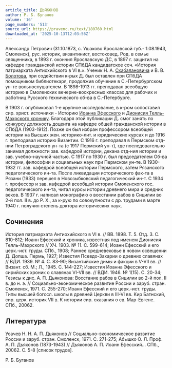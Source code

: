 ```yaml
---
article_title: ДЬЯКОНОВ
author: Р. Б. Буганов
volume: '16'
page_numbers: '513'
source_url: https://pravenc.ru/text/180760.html
downloaded_at: '2025-10-13T12:03:56Z'
---
```


Александр Петрович (31.10.1873, с. Ушаково Ярославской губ.- 1.08.1943, Смоленск), рус. историк, византинист, востоковед. Род. в семье священника, в 1893 г. окончил Ярославскую ДС, в 1897 г. защитил на кафедре гражданской истории СПбДА кандидатское соч. «История патриархата Антиохийского в VI в.». Ученик Н. А. [Скабалановича](https://pravenc.ru/text/Скабалановича.html) и В. В. [Болотова](https://pravenc.ru/text/БОЛОТОВ.html), при содействии к-рых Д. был оставлен при СПбДА помощником библиотекаря, продолжив обучение в С.-Петербургском ун-те вольнослушателем. В 1898-1913 гг. преподавал всеобщую историю в Смоленских вечерне-воскресных классах для рабочих и работниц Русского технического об-ва в С.-Петербурге.

В 1903 г. опубликовал 1-е крупное исследование, в к-ром сопоставил сир. христ. источники - Историю [Иоанна Эфесского](<https://pravenc.ru/text/Иоанна Эфесского.html>) и [Дионисия Телль-Махрского хронику](<https://pravenc.ru/text/Дионисия Телль-Махрского хронику.html>). Благодаря этой публикации Д. смог занять по конкурсу должность доцента на кафедре общей гражданской истории в СПбДА (1903-1912). Позже он был избран профессором всеобщей истории на Высших жен. историко-лит. и юридических курсах и до 1916 г. преподавал историю Византии. С 1916 г. преподавал в Пермском отд-нии Петроградского ун-та (с 1917 Пермский ун-т), где последовательно занимал должности зав. кафедрой истории, декана отд-ния истории и зав. учебно-научной частью. С 1917 по 1930 г. был председателем Об-ва истории, философии и социальных наук при Пермском ун-те. В 1930-1932 гг. зав. кафедрой всеобщей истории Пермского, затем Рязанского педагогического ин-та. После ликвидации исторического фак-та в Рязани (1933) перешел в Новозыбковский педагогический ин-т. С 1934 г. профессор и зав. кафедрой всеобщей истории Смоленского гос. педагогического ин-та, читал курсы истории древнего мира и средних веков. В 1937 г. написал монографию о восстании рабов в Сицилии во 2-й пол. II в. до Р. Х., за к-рую по совокупности с др. трудами в марте 1940 г. получил степень доктора исторических наук.

## Сочинения

История патриархата Антиохийского в VI в. // ВВ. 1898. Т. 5. Отд. 3. С. 810-812; Иоанн Ефесский и хроника, известная под именем Дионисия Телль-Махрского // ХЧ. 1903. № 11. С. 599-614; Иоанн Ефесский и его церк.-ист. труды. СПб., 1908; Раннее средневековье в новом освещении Д. Допша. Пермь, 1927; Известия Псевдо-Захарии о древних славянах // ВДИ. 1939. № 4. С. 83-90; Византийские димы и факции в V-VII вв. // Визант. сб. М.; Л., 1945. С. 144-227; Известия Иоанна Эфесского и сирийских хроник о славянах VI-VII вв. // ВДИ. 1946. № 1(15). С. 20-34; Тезисы к дис. А. П. Дьяконова: Восстание рабов в Сицилии во 2-й пол. II в. до н. э. // Социально-экономическое развитие России и заруб. стран. Смоленск, 1971. С. 255-270; Иоанн Ефесский и его церк.-ист. труды. Типы высшей богосл. школы в древней Церкви в III-VI вв. Кир Батнский, сир. церк. историк VII в. К истории сир. сказания о св. Мар-Евгене. СПб., 20062.

## Литература

Усачев Н. Н. А. П. Дьяконов // Социально-экономическое развитие России и заруб. стран. Смоленск, 1971. С. 271-275; Абышко О. Л. Проф. А. П. Дьяконов (1873-1943) // Дьяконов А. П. Иоанн Ефесский… СПб., 20062. С. 5-8 [список трудов].

Р. Б. Буганов
